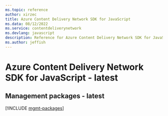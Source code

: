 ```yaml
---
ms.topic: reference
author: xirzec
title: Azure Content Delivery Network SDK for JavaScript
ms.data: 08/12/2022
ms.service: contentdeliverynetwork
ms.devlang: javascript
description: Reference for Azure Content Delivery Network SDK for JavaScript
ms.author: jeffish
---
```

# Azure Content Delivery Network SDK for JavaScript - latest

## Management packages - latest
[!INCLUDE [mgmt-packages](content-delivery-network-mgmt-index.md)]